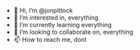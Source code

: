 - 👋 Hi, I’m @jonpittock
- 👀 I’m interested in, everything
- 🌱 I’m currently learning everything
- 💞️ I’m looking to collaborate on, everything
- 📫 How to reach me, dont

<!---
jonpittock/jonpittock is a ✨ special ✨ repository because its `README.md` (this file) appears on your GitHub profile.
You can click the Preview link to take a look at your changes.
--->
